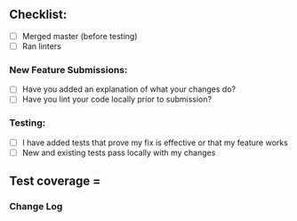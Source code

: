 ## Checklist:

* [ ] Merged master (before testing)
* [ ] Ran linters

### New Feature Submissions:

* [ ] Have you added an explanation of what your changes do?
* [ ] Have you lint your code locally prior to submission?

### Testing:

* [ ] I have added tests that prove my fix is effective or that my feature works
* [ ] New and existing tests pass locally with my changes

**Test coverage** =
--------------------------------------------------------------------------------
### Change Log
